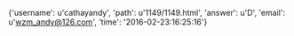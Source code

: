 {'username': u'cathayandy', 'path': u'1149/1149.html', 'answer': u'D', 'email': u'wzm_andy@126.com', 'time': '2016-02-23:16:25:16'}